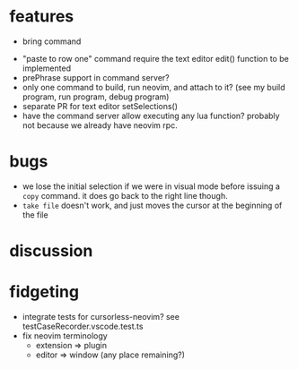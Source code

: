 # features

- bring command

* "paste to row one" command require the text editor edit() function to be implemented
* prePhrase support in command server?
* only one command to build, run neovim, and attach to it? (see my build program, run program, debug program)
* separate PR for text editor setSelections()
* have the command server allow executing any lua function? probably not because we already have neovim rpc.

# bugs

- we lose the initial selection if we were in visual mode before issuing a `copy` command. it does go back to the right line though.
- `take file` doesn't work, and just moves the cursor at the beginning of the file

# discussion

# fidgeting

- integrate tests for cursorless-neovim? see testCaseRecorder.vscode.test.ts
- fix neovim terminology
  - extension => plugin
  - editor => window (any place remaining?)
